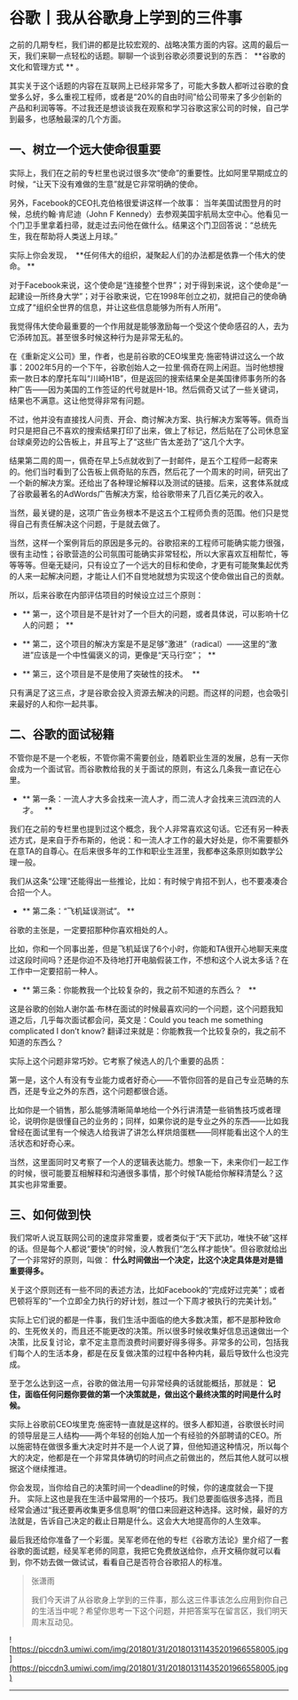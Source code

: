 # 谷歌丨我从谷歌身上学到的三件事

之前的几期专栏，我们讲的都是比较宏观的、战略决策方面的内容。这周的最后一天，我们来聊一点轻松的话题。聊聊一个谈到谷歌必须要说到的东西：  **谷歌的文化和管理方式 ** 。 

其实关于这个话题的内容在互联网上已经非常多了，可能大多数人都听过谷歌的食堂多么好，多么重视工程师，或者是“20%的自由时间”给公司带来了多少创新的产品和利润等等。不过我还是想谈谈我在观察和学习谷歌这家公司的时候，自己学到最多，也感触最深的几个方面。

## 一、树立一个远大使命很重要

实际上，我们在之前的专栏里也说过很多次“使命”的重要性。比如阿里早期成立的时候，“让天下没有难做的生意”就是它非常明确的使命。

另外，Facebook的CEO扎克伯格很爱讲这样一个故事： 当年美国试图登月的时候，总统约翰·肯尼迪（John F Kennedy）去参观美国宇航局太空中心。他看见一个门卫手里拿着扫帚，就走过去问他在做什么。结果这个门卫回答说：“总统先生，我在帮助将人类送上月球。” 

实际上你会发现，  **任何伟大的组织，凝聚起人们的办法都是依靠一个伟大的使命。 **

对于Facebook来说，这个使命是“连接整个世界”；对于得到来说，这个使命是“一起建设一所终身大学”；对于谷歌来说，它在1998年创立之初，就把自己的使命确立成了“组织全世界的信息，并让这些信息能够为所有人所用”。 

我觉得伟大使命最重要的一个作用就是能够激励每一个受这个使命感召的人，去为它添砖加瓦。甚至很多时候这种行为是非常无私的。

在《重新定义公司》里，作者，也是前谷歌的CEO埃里克·施密特讲过这么一个故事：2002年5月的一个下午，谷歌创始人之一拉里·佩奇在网上闲逛。当时他想搜索一款日本的摩托车叫“川崎H1B”，但是返回的搜索结果全是美国律师事务所的各种广告——因为美国的工作签证的代号就是H-1B。然后佩奇又试了一些关键词，结果也不满意。这让他觉得非常有问题。 

不过，他并没有直接找人问责、开会、商讨解决方案、执行解决方案等等。佩奇当时只是把自己不喜欢的搜索结果打印了出来，做上了标记，然后贴在了公司休息室台球桌旁边的公告板上，并且写上了“这些广告太差劲了”这几个大字。 

结果第二周的周一，佩奇在早上5点就收到了一封邮件，是五个工程师一起寄来的。他们当时看到了公告板上佩奇贴的东西，然后花了一个周末的时间，研究出了一个新的解决方案。还给出了各种理论解释以及测试的链接。后来，这套体系就成了谷歌最著名的AdWords广告解决方案，给谷歌带来了几百亿美元的收入。 

当然，最关键的是，这项广告业务根本不是这五个工程师负责的范围。他们只是觉得自己有责任解决这个问题，于是就去做了。 

当然，这样一个案例背后的原因是多元的。谷歌招来的工程师可能确实能力很强，很有主动性；谷歌营造的公司氛围可能确实非常轻松，所以大家喜欢互相帮忙，等等等等。但毫无疑问，只有设立了一个远大的目标和使命，才更有可能聚集起优秀的人来一起解决问题，才能让人们不自觉地就想为实现这个使命做出自己的贡献。

所以，后来谷歌在内部评估项目的时候设立过三个原则： 

* ** 第一，这个项目是不是针对了一个巨大的问题，或者具体说，可以影响十亿人的问题；  ** 

* ** 第二，这个项目的解决方案是不是足够“激进”（radical）——这里的“激进”应该是一个中性偏褒义的词，更像是“天马行空”；  ** 

* ** 第三，这个项目是不是使用了突破性的技术。  ** 

只有满足了这三点，才是谷歌会投入资源去解决的问题。而这样的问题，也会吸引来最好的人和你一起共事。

## 二、谷歌的面试秘籍

不管你是不是一个老板，不管你需不需要创业，随着职业生涯的发展，总有一天你会成为一个面试官。而谷歌教给我的关于面试的原则，有这么几条我一直记在心里。

* ** 第一条：一流人才大多会找来一流人才，而二流人才会找来三流四流的人才。   ** 

我们在之前的专栏里也提到过这个概念，我个人非常喜欢这句话。它还有另一种表述方式，是来自于乔布斯的，他说：和一流人才工作的最大好处是，你不需要额外在意TA的自尊心。在后来很多年的工作和职业生涯里，我都奉这条原则如数学公理一般。

我们从这条“公理”还能得出一些推论，比如：有时候宁肯招不到人，也不要凑凑合合招一个人。 

* ** 第二条：“飞机延误测试”。 ** 

谷歌的主张是，一定要招那种你喜欢相处的人。

比如，你和一个同事出差，但是飞机延误了6个小时，你能和TA很开心地聊天来度过这段时间吗？还是你迫不及待地打开电脑假装工作，不想和这个人说太多话？在工作中一定要招前一种人。 

* ** 第三条：你能教我一个比较复杂的，我之前不知道的东西么？   ** 

这是谷歌的创始人谢尔盖·布林在面试的时候最喜欢问的一个问题，这个问题我知道之后，几乎每次面试都会问，英文是：Could you teach me something complicated I don’t know? 翻译过来就是：你能教我一个比较复杂的，我之前不知道的东西么？  

实际上这个问题非常巧妙。它考察了候选人的几个重要的品质：

第一是，这个人有没有专业能力或者好奇心——不管你回答的是自己专业范畴的东西，还是专业之外的东西，这个问题都很合适。 

比如你是一个销售，那么能够清晰简单地给一个外行讲清楚一些销售技巧或者理论，说明你是很懂自己的业务的；同样，如果你说的是专业之外的东西——比如我曾经在面试里有一个候选人给我讲了讲怎么样烘焙蛋糕——同样能看出这个人的生活状态和好奇心来。 

当然，这里面同时又考察了一个人的逻辑表达能力。想象一下，未来你们一起工作的时候，很可能要互相解释和沟通很多事情，那个时候TA能给你解释清楚么？这其实也非常重要。 

## 三、如何做到快

我们常听人说互联网公司的速度非常重要，或者类似于“天下武功，唯快不破”这样的话。但是每个人都说“要快”的时候，没人教我们“怎么样才能快”。但谷歌就给出了一个非常好的原则，叫做： **什么时间做出一个决定，比这个决定具体是对是错重要得多。**  

关于这个原则还有一些不同的表述方法，比如Facebook的“完成好过完美”；或者巴顿将军的“一个立即全力执行的好计划，胜过一个下周才被执行的完美计划。” 

实际上它们说的都是一件事，我们生活中面临的绝大多数决策，都不是那种致命的、生死攸关的，而且还不能更改的决策。所以很多时候收集好信息迅速做出一个决策，比反复讨论，拿不定主意而浪费时间要好得多得多。非常多的公司，包括我们每个人的生活本身，都是在反复做决策的过程中各种内耗，最后导致什么也没完成。 

至于怎么达到这一点，谷歌的做法用一句非常经典的话就能概括，那就是： **记住，面临任何问题你要做的第一个决策就是，做出这个最终决策的时间是什么时候。**  

实际上谷歌前CEO埃里克·施密特一直就是这样的。很多人都知道，谷歌很长时间的领导层是三人结构——两个年轻的创始人加一个有经验的外部聘请的CEO。所以施密特在做很多重大决定时并不是一个人说了算，但他知道这种情况，所以每个大的决定，他都是在一个非常具体确切的时间点之前做出的，然后其他人就可以根据这个继续推进。

你会发现，当你给自己的决策时间一个deadline的时候，你的速度就会一下提升。 实际上这也是我在生活中最常用的一个技巧。我们总要面临很多选择，而且经常会通过“我还要再收集更多信息啊”的借口来回避这种选择。这时候，最好的方法就是，告诉自己决定的截止日期是什么。这会大大地提高你的人生效率。 

最后我还给你准备了一个彩蛋。吴军老师在他的专栏《谷歌方法论》里介绍了一套谷歌的面试题，经吴军老师的同意，我把它免费放送给你，点开文稿你就可以看到，你不妨去做一做试试，看看自己是否符合谷歌招人的标准。

> 张潇雨
> 
> 我们今天讲了从谷歌身上学到的三件事，那么这三件事该怎么应用到你自己的生活当中呢？希望你思考一下这个问题，并把答案写在留言区，我们明天周末互动见。

![https://piccdn3.umiwi.com/img/201801/31/201801311435201966558005.jpg](https://piccdn3.umiwi.com/img/201801/31/201801311435201966558005.jpg)

---
